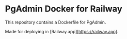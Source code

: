 # PgAdmin Docker for Railway

This repository contains a Dockerfile for PgAdmin.

Made for deploying in [Railway.app][https://railway.app].